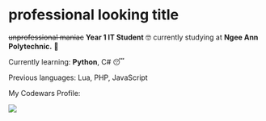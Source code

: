 # professional looking title

~~unprofessional maniac~~ **Year 1 IT Student** 🤓 currently studying at **Ngee Ann Polytechnic.** 📖

Currently learning: **Python**, C# 😴

Previous languages: Lua, PHP, JavaScript

My Codewars Profile:

[![](https://www.codewars.com/users/gnayuy/badges/large)](https://www.codewars.com/users/gnayuy)
